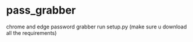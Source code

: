 # pass_grabber
chrome and edge password grabber
run setup.py (make sure u download all the requirements)
